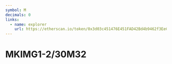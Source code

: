 ```yaml
---
symbol: M
decimals: 0
links:
  - name: explorer
    url: https://etherscan.io/token/0x3d03c451476E451FAD42Bd4b9462f3EeCa822986
---
```


# MKIMG1-2/30M32
